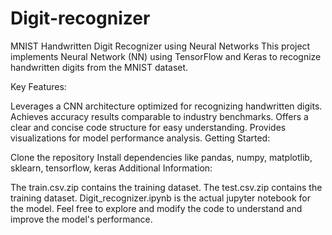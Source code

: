 # Digit-recognizer

MNIST Handwritten Digit Recognizer using Neural Networks
This project implements Neural Network (NN) using TensorFlow and Keras to recognize handwritten digits from the MNIST dataset.

Key Features:

Leverages a CNN architecture optimized for recognizing handwritten digits.
Achieves accuracy results comparable to industry benchmarks.
Offers a clear and concise code structure for easy understanding.
Provides visualizations for model performance analysis.
Getting Started:

Clone the repository
Install dependencies like pandas, numpy, matplotlib, sklearn, tensorflow, keras
Additional Information:

The train.csv.zip contains the training dataset.
The test.csv.zip contains the training dataset.
Digit_recognizer.ipynb is the actual jupyter notebook for the model.
Feel free to explore and modify the code to understand and improve the model's performance.
